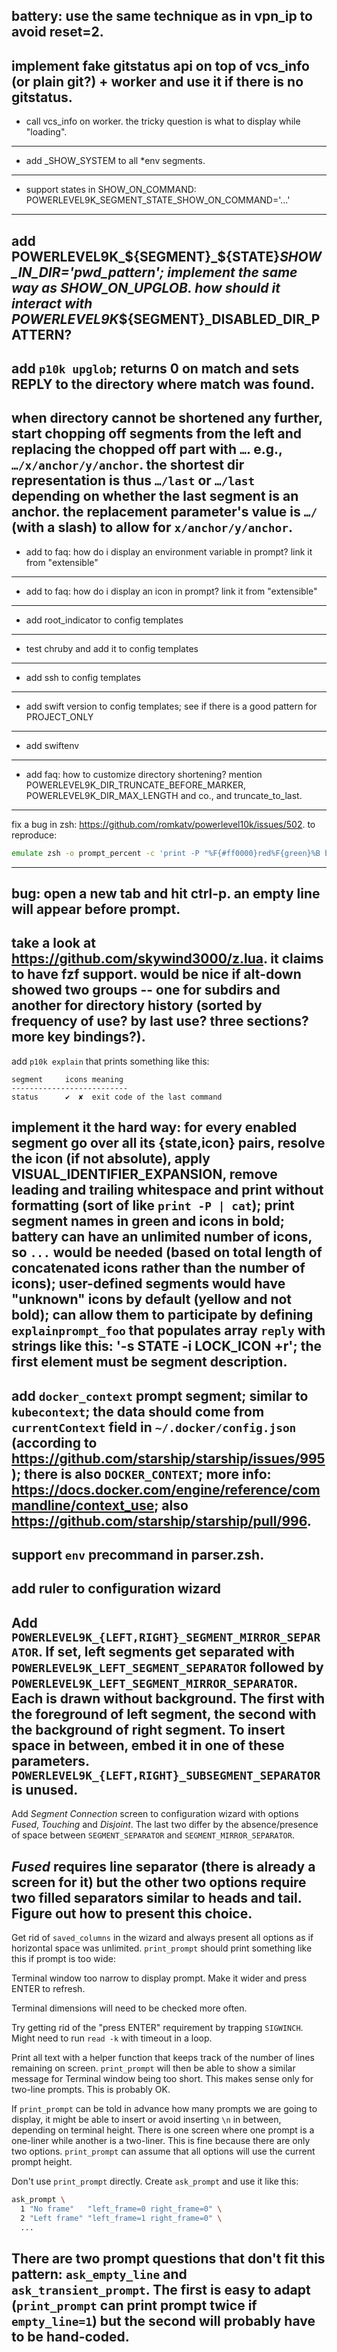 battery: use the same technique as in vpn_ip to avoid reset=2.
---
implement fake gitstatus api on top of vcs_info (or plain git?) + worker and use it if there is no
gitstatus.
---
- call vcs_info on worker. the tricky question is what to display while "loading".
---
- add _SHOW_SYSTEM to all *env segments.
---
- support states in SHOW_ON_COMMAND: POWERLEVEL9K_SEGMENT_STATE_SHOW_ON_COMMAND='...'
---
add POWERLEVEL9K_${SEGMENT}_${STATE}_SHOW_IN_DIR='pwd_pattern'; implement the same way as
SHOW_ON_UPGLOB. how should it interact with POWERLEVEL9K_${SEGMENT}_DISABLED_DIR_PATTERN?
---
add `p10k upglob`; returns 0 on match and sets REPLY to the directory where match was found.
---
when directory cannot be shortened any further, start chopping off segments from the left and
replacing the chopped off part with `…`. e.g., `…/x/anchor/y/anchor`. the shortest dir
representation is thus `…/last` or `…/last` depending on whether the last segment is an anchor.
the replacement parameter's value is `…/` (with a slash) to allow for `x/anchor/y/anchor`.
---
- add to faq: how do i display an environment variable in prompt? link it from "extensible"
---
- add to faq: how do i display an icon in prompt? link it from "extensible"
---
- add root_indicator to config templates
---
- test chruby and add it to config templates
---
- add ssh to config templates
---
- add swift version to config templates; see if there is a good pattern for PROJECT_ONLY
---
- add swiftenv
---
- add faq: how to customize directory shortening? mention POWERLEVEL9K_DIR_TRUNCATE_BEFORE_MARKER,
POWERLEVEL9K_DIR_MAX_LENGTH and co., and truncate_to_last.
---
fix a bug in zsh: https://github.com/romkatv/powerlevel10k/issues/502. to reproduce:

```zsh
emulate zsh -o prompt_percent -c 'print -P "%F{#ff0000}red%F{green}%B bold green"'
```
---
bug: open a new tab and hit ctrl-p. an empty line will appear before prompt.
---
take a look at https://github.com/skywind3000/z.lua. it claims to have fzf support. would be nice
if alt-down showed two groups -- one for subdirs and another for directory history (sorted by
frequency of use? by last use? three sections? more key bindings?).
---
add `p10k explain` that prints something like this:

```text
segment     icons meaning
--------------------------
status      ✔  ✘  exit code of the last command
```

implement it the hard way: for every enabled segment go over all its {state,icon} pairs, resolve
the icon (if not absolute), apply VISUAL_IDENTIFIER_EXPANSION, remove leading and trailing
whitespace and print without formatting (sort of like `print -P | cat`); print segment names in
green and icons in bold; battery can have an unlimited number of icons, so `...` would be needed
(based on total length of concatenated icons rather than the number of icons); user-defined
segments would have "unknown" icons by default (yellow and not bold); can allow them to
participate by defining `explainprompt_foo` that populates array `reply` with strings like this:
'-s STATE -i LOCK_ICON +r'; the first element must be segment description.
---
add `docker_context` prompt segment; similar to `kubecontext`; the data should come from
`currentContext` field in `~/.docker/config.json` (according to
https://github.com/starship/starship/issues/995); there is also `DOCKER_CONTEXT`; more info:
https://docs.docker.com/engine/reference/commandline/context_use; also
https://github.com/starship/starship/pull/996.
---
support `env` precommand in parser.zsh.
---
add ruler to configuration wizard
---
Add `POWERLEVEL9K_{LEFT,RIGHT}_SEGMENT_MIRROR_SEPARATOR`. If set, left segments get separated with
`POWERLEVEL9K_LEFT_SEGMENT_SEPARATOR` followed by `POWERLEVEL9K_LEFT_SEGMENT_MIRROR_SEPARATOR`.
Each is drawn without background. The first with the foreground of left segment, the second with
the background of right segment. To insert space in between, embed it in one of these parameters.
`POWERLEVEL9K_{LEFT,RIGHT}_SUBSEGMENT_SEPARATOR` is unused.
---
Add *Segment Connection* screen to configuration wizard with options *Fused*, *Touching* and
*Disjoint*. The last two differ by the absence/presence of space between `SEGMENT_SEPARATOR` and
`SEGMENT_MIRROR_SEPARATOR`.

*Fused* requires line separator (there is already a screen for it) but the other two options require
two filled separators similar to heads and tail. Figure out how to present this choice.
---
Get rid of `saved_columns` in the wizard and always present all options as if horizontal space was
unlimited. `print_prompt` should print something like this if prompt is too wide:

  Terminal window too narrow to display prompt.
  Make it wider and press ENTER to refresh.

Terminal dimensions will need to be checked more often.

Try getting rid of the "press ENTER" requirement by trapping `SIGWINCH`. Might need to run `read -k`
with timeout in a loop.

Print all text with a helper function that keeps track of the number of lines remaining on screen.
`print_prompt` will then be able to show a similar message for Terminal window being too short. This
makes sense only for two-line prompts. This is probably OK.

If `print_prompt` can be told in advance how many prompts we are going to display, it might be able
to insert or avoid inserting `\n` in between, depending on terminal height. There is one screen
where one prompt is a one-liner while another is a two-liner. This is fine because there are only
two options. `print_prompt` can assume that all options will use the current prompt height.

Don't use `print_prompt` directly. Create `ask_prompt` and use it like this:

```zsh
ask_prompt \
  1 "No frame"   "left_frame=0 right_frame=0" \
  2 "Left frame" "left_frame=1 right_frame=0" \
  ...
```

There are two prompt questions that don't fit this pattern: `ask_empty_line` and
`ask_transient_prompt`. The first is easy to adapt (`print_prompt` can print prompt twice if
`empty_line=1`) but the second will probably have to be hand-coded.
---

